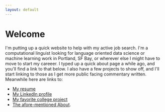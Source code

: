 ```yaml
---
layout: default
---
```


# Welcome

I'm putting up a quick website to help with my active job search. I'm a computational linguist looking for language oriented data science or machine learning work in Portland, SF Bay, or wherever else I might have to move to start my careeer. I typed up a quick about page a while ago, and you'll find a link to that below. I also have a few projects to show off, and I'll start linking to those as I get more public facing commentary written. Meanwhile here are links to: 
  - [My resume](./Resume_6-6.pdf)
  - [My LinkedIn profile]( http://www.linkedin.com/in/kchalk)
  - [My favorite college project]( http://www.github.com/kchalk/RedditProject)
  - [The afore-mentioned About](./About.html).
  
